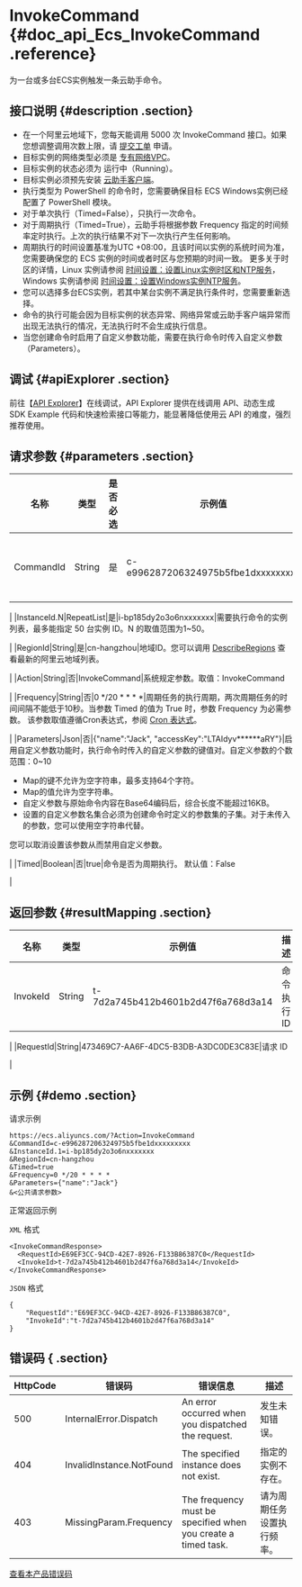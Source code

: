 # InvokeCommand {#doc_api_Ecs_InvokeCommand .reference}

为一台或多台ECS实例触发一条云助手命令。

## 接口说明 {#description .section}

-   在一个阿里云地域下，您每天能调用 5000 次 InvokeCommand 接口。如果您想调整调用次数上限，请 [提交工单](https://selfservice.console.aliyun.com/ticket/createIndex.htm) 申请。
-   目标实例的网络类型必须是 [专有网络VPC](~~34217~~)。
-   目标实例的状态必须为 运行中（Running）。
-   目标实例必须预先安装 [云助手客户端](~~64921~~)。
-   执行类型为 PowerShell 的命令时，您需要确保目标 ECS Windows实例已经配置了 PowerShell 模块。
-   对于单次执行（Timed=False），只执行一次命令。
-   对于周期执行（Timed=True），云助手将根据参数 Frequency 指定的时间频率定时执行。上次的执行结果不对下一次执行产生任何影响。
-   周期执行的时间设置基准为UTC +08:00，且该时间以实例的系统时间为准，您需要确保您的 ECS 实例的时间或者时区与您预期的时间一致。 更多关于时区的详情，Linux 实例请参阅 [时间设置：设置Linux实例时区和NTP服务](~~92803~~)，Windows 实例请参阅 [时间设置：设置Windows实例NTP服务](~~51890~~)。
-   您可以选择多台ECS实例，若其中某台实例不满足执行条件时，您需要重新选择。
-   命令的执行可能会因为目标实例的状态异常、网络异常或云助手客户端异常而出现无法执行的情况，无法执行时不会生成执行信息。
-   当您创建命令时启用了自定义参数功能，需要在执行命令时传入自定义参数（Parameters）。

## 调试 {#apiExplorer .section}

前往【[API Explorer](https://api.aliyun.com/#product=Ecs&api=InvokeCommand)】在线调试，API Explorer 提供在线调用 API、动态生成 SDK Example 代码和快速检索接口等能力，能显著降低使用云 API 的难度，强烈推荐使用。

## 请求参数 {#parameters .section}

|名称|类型|是否必选|示例值|描述|
|--|--|----|---|--|
|CommandId|String|是|c-e996287206324975b5fbe1dxxxxxxxxx|命令 ID。您可以通过接口 [DescribeCommands](~~64843~~) 查询所有可用的 CommandId。

 |
|InstanceId.N|RepeatList|是|i-bp185dy2o3o6nxxxxxxx|需要执行命令的实例列表，最多能指定 50 台实例 ID。N 的取值范围为1~50。

 |
|RegionId|String|是|cn-hangzhou|地域ID。您可以调用 [DescribeRegions](~~25609~~) 查看最新的阿里云地域列表。

 |
|Action|String|否|InvokeCommand|系统规定参数。取值：InvokeCommand

 |
|Frequency|String|否|0 \*/20 \* \* \* \*|周期任务的执行周期，两次周期任务的时间间隔不能低于10秒。当参数 Timed 的值为 True 时，参数 Frequency 为必需参数。 该参数取值遵循Cron表达式，参阅 [Cron 表达式](~~64769~~)。

 |
|Parameters|Json|否|\{"name":"Jack", "accessKey":"LTAIdyv\*\*\*\*\*\*aRY"\}|启用自定义参数功能时，执行命令时传入的自定义参数的键值对。自定义参数的个数范围：0~10

 -   Map的键不允许为空字符串，最多支持64个字符。
-   Map的值允许为空字符串。
-   自定义参数与原始命令内容在Base64编码后，综合长度不能超过16KB。
-   设置的自定义参数名集合必须为创建命令时定义的参数集的子集。对于未传入的参数，您可以使用空字符串代替。

 您可以取消设置该参数从而禁用自定义参数。

 |
|Timed|Boolean|否|true|命令是否为周期执行。 默认值：False

 |

## 返回参数 {#resultMapping .section}

|名称|类型|示例值|描述|
|--|--|---|--|
|InvokeId|String|t-7d2a745b412b4601b2d47f6a768d3a14|命令执行ID

 |
|RequestId|String|473469C7-AA6F-4DC5-B3DB-A3DC0DE3C83E|请求 ID

 |

## 示例 {#demo .section}

请求示例

``` {#request_demo}
https://ecs.aliyuncs.com/?Action=InvokeCommand
&CommandId=c-e996287206324975b5fbe1dxxxxxxxxx
&InstanceId.1=i-bp185dy2o3o6nxxxxxxx
&RegionId=cn-hangzhou
&Timed=true
&Frequency=0 */20 * * * *
&Parameters={"name":"Jack"}
&<公共请求参数>
```

正常返回示例

`XML` 格式

``` {#xml_return_success_demo}
<InvokeCommandResponse>
  <RequestId>E69EF3CC-94CD-42E7-8926-F133B86387C0</RequestId>
  <InvokeId>t-7d2a745b412b4601b2d47f6a768d3a14</InvokeId>
</InvokeCommandResponse>

```

`JSON` 格式

``` {#json_return_success_demo}
{
	"RequestId":"E69EF3CC-94CD-42E7-8926-F133B86387C0",
	"InvokeId":"t-7d2a745b412b4601b2d47f6a768d3a14"
}
```

## 错误码 { .section}

|HttpCode|错误码|错误信息|描述|
|--------|---|----|--|
|500|InternalError.Dispatch|An error occurred when you dispatched the request.|发生未知错误。|
|404|InvalidInstance.NotFound|The specified instance does not exist.|指定的实例不存在。|
|403|MissingParam.Frequency|The frequency must be specified when you create a timed task.|请为周期任务设置执行频率。|

[查看本产品错误码](https://error-center.aliyun.com/status/product/Ecs)

